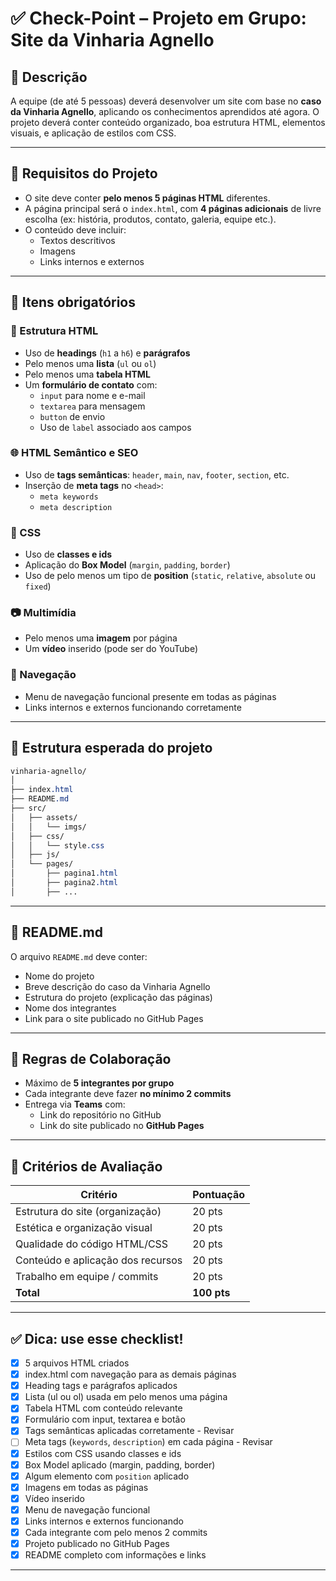 # ✅ Check-Point – Projeto em Grupo: Site da Vinharia Agnello

## 🧠 Descrição

A equipe (de até 5 pessoas) deverá desenvolver um site com base no **caso da Vinharia Agnello**, aplicando os conhecimentos aprendidos até agora. O projeto deverá conter conteúdo organizado, boa estrutura HTML, elementos visuais, e aplicação de estilos com CSS.

---

## 📌 Requisitos do Projeto

-   O site deve conter **pelo menos 5 páginas HTML** diferentes.
-   A página principal será o `index.html`, com **4 páginas adicionais** de livre escolha (ex: história, produtos, contato, galeria, equipe etc.).
-   O conteúdo deve incluir:
    -   Textos descritivos
    -   Imagens
    -   Links internos e externos

---

## 🔧 Itens obrigatórios

### 📄 Estrutura HTML

-   Uso de **headings** (`h1` a `h6`) e **parágrafos**
-   Pelo menos uma **lista** (`ul` ou `ol`)
-   Pelo menos uma **tabela HTML**
-   Um **formulário de contato** com:
    -   `input` para nome e e-mail
    -   `textarea` para mensagem
    -   `button` de envio
    -   Uso de `label` associado aos campos

### 🌐 HTML Semântico e SEO

-   Uso de **tags semânticas**: `header`, `main`, `nav`, `footer`, `section`, etc.
-   Inserção de **meta tags** no `<head>`:
    -   `meta keywords`
    -   `meta description`

### 🎨 CSS

-   Uso de **classes e ids**
-   Aplicação do **Box Model** (`margin`, `padding`, `border`)
-   Uso de pelo menos um tipo de **position** (`static`, `relative`, `absolute` ou `fixed`)

### 📷 Multimídia

-   Pelo menos uma **imagem** por página
-   Um **vídeo** inserido (pode ser do YouTube)

### 🧭 Navegação

-   Menu de navegação funcional presente em todas as páginas
-   Links internos e externos funcionando corretamente

---

## 📁 Estrutura esperada do projeto

```css
vinharia-agnello/
│
├── index.html
├── README.md
├── src/
│   ├── assets/
│   │   └── imgs/
│   ├── css/
│   │   └── style.css
│   ├── js/
│   └── pages/
│       ├── pagina1.html
│       ├── pagina2.html
│       ├── ...
```

---

## 📄 README.md

O arquivo `README.md` deve conter:

-   Nome do projeto
-   Breve descrição do caso da Vinharia Agnello
-   Estrutura do projeto (explicação das páginas)
-   Nome dos integrantes
-   Link para o site publicado no GitHub Pages

---

## 👥 Regras de Colaboração

-   Máximo de **5 integrantes por grupo**
-   Cada integrante deve fazer **no mínimo 2 commits**
-   Entrega via **Teams** com:
    -   Link do repositório no GitHub
    -   Link do site publicado no **GitHub Pages**

---

## 🧪 Critérios de Avaliação

| Critério                          | Pontuação   |
| --------------------------------- | ----------- |
| Estrutura do site (organização)   | 20 pts      |
| Estética e organização visual     | 20 pts      |
| Qualidade do código HTML/CSS      | 20 pts      |
| Conteúdo e aplicação dos recursos | 20 pts      |
| Trabalho em equipe / commits      | 20 pts      |
| **Total**                         | **100 pts** |

---

## ✅ Dica: use esse checklist!

-   [x] 5 arquivos HTML criados
-   [x] index.html com navegação para as demais páginas
-   [x] Heading tags e parágrafos aplicados
-   [x] Lista (ul ou ol) usada em pelo menos uma página
-   [x] Tabela HTML com conteúdo relevante
-   [x] Formulário com input, textarea e botão
-   [x] Tags semânticas aplicadas corretamente - Revisar
-   [ ] Meta tags (`keywords`, `description`) em cada página - Revisar
-   [x] Estilos com CSS usando classes e ids
-   [x] Box Model aplicado (margin, padding, border)
-   [x] Algum elemento com `position` aplicado
-   [x] Imagens em todas as páginas
-   [x] Vídeo inserido
-   [x] Menu de navegação funcional
-   [x] Links internos e externos funcionando
-   [x] Cada integrante com pelo menos 2 commits
-   [x] Projeto publicado no GitHub Pages
-   [x] README completo com informações e links

---
